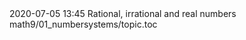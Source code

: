 <journal>
	<title>Maths Class 9</title>
	<description></description>
	<item>
		<pubDate>2020-07-05 13:45</pubDate>
		<title>Chapter 1 : Number Systems</title>
		<description>Rational, irrational and real numbers</description>
		<link>math9/01_numbersystems/topic.toc</link>
	</item>
</journal>
<!--stackedit_data:
eyJoaXN0b3J5IjpbOTU0OTY3OTEzLC0xMTk2MzY4MzgwXX0=
-->